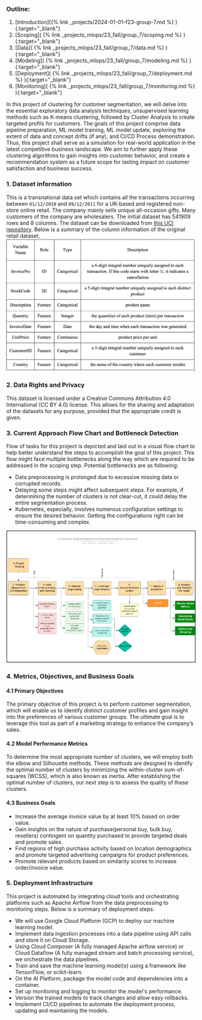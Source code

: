 ---
---

### Outline:
1. [Introduction]({% link _projects/2024-01-01-f23-group-7.md %} ){:target="_blank"}<br>
2. [Scoping]( {% link _projects_mlops/23_fall/group_7/scoping.md %} ){:target="_blank"}<br>
3. [Data]( {% link _projects_mlops/23_fall/group_7/data.md %} ){:target="_blank"}<br>
4. [Modeling]( {% link _projects_mlops/23_fall/group_7/modeling.md %} ){:target="_blank"}<br>
5. [Deployment]( {% link _projects_mlops/23_fall/group_7/deployment.md %} ){:target="_blank"}<br>
6. [Monitoring]( {% link _projects_mlops/23_fall/group_7/monitoring.md %} ){:target="_blank"}<br>

In this project of clustering for customer segmentation, we will delve into the essential exploratory data analysis techniques, unsupervised learning methods such as K-means clustering, followed by Cluster Analysis to create targeted profils for customers. The goals of this project comprise data pipeline preparation, ML model training, ML model update, exploring the extent of data and concept drifts (if any), and CI/CD Process demonstration. Thus, this project shall serve as a simulation for real-world application in the latest competitive business landscape. We aim to further apply these clustering algorithms to gain insights into customer behavior, and create a recommendation system as a future scope for lasting impact on customer satisfaction and business success. 

### 1. Dataset information
This is a transnational data set which contains all the transactions occurring between `01/12/2010` and `09/12/2011` for a UK-based and registered non-store online retail. The company mainly sells unique all-occasion gifts. Many customers of the company are wholesalers. The initial dataset has 541909 rows and 8 columns. The dataset can be downloaded from [this UCI repository](https://archive.ics.uci.edu/dataset/352/online+retail).
Below is a summary of the column information of the original retail dataset.
![Table](/images/Projects/mlops/23_fall/group_7/dataset_info.webp)

### 2.	Data Rights and Privacy
This dataset is licensed under a Creative Commons Attribution 4.0 International (CC BY 4.0) license. This allows for the sharing and adaptation of the datasets for any purpose, provided that the appropriate credit is given. 

### 3. Current Approach Flow Chart and Bottleneck Detection

Flow of tasks for this project is depicted and laid out in a visual flow chart to help better understand the steps to accomplish the goal of this project. This flow might face multiple bottlenecks along the way which are required to be addressed in the scoping step. Potential bottlenecks are as following:
- Data preprocessing is prolonged due to excessive missing data or corrupted records.
- Delaying some steps might affect subsequent steps. For example, if determining the number of clusters is not clear-cut, it could delay the entire segmentation process.
- Kubernetes, especially, involves numerous configuration settings to ensure the desired behavior. 
Getting the configurations right can be time-consuming and complex.

![Flow Cahrt](/images/Projects/mlops/23_fall/group_7/flow_chart.webp)

### 4.	Metrics, Objectives, and Business Goals
#### 4.1 Primary Objectives
The primary objective of this project is to perform customer segmentation, which will enable us to identify distinct customer profiles and gain insight into the preferences of various customer groups.
The ultimate goal is to leverage this tool as part of a marketing strategy to enhance the company’s sales.
#### 4.2	Model Performance Metrics
To determine the most appropriate number of clusters, we will employ both the elbow and Silhouette methods. These methods are designed to identify the optimal number of clusters by minimizing the within-cluster sum-of-squares (WCSS), which is also known as inertia.
After establishing the optimal number of clusters, our next step is to assess the quality of these clusters. 
#### 4.3 Business Goals
- Increase the average invoice value by at least 10% based on order value.
- Gain insights on the nature of purchase(personal buy, bulk buy, resellers) contingent on quantity purchased to provide targeted deals and promote sales.
- Find regions of high purchase activity based on location demographics and promote targeted advertising campaigns for product preferences.
- Promote relevant products based on similarity scores to increase order/invoice value.

### 5. Deployment Infrastructure
This project is automated by integrating cloud tools and orchestrating platforms such as Apache Airflow from the data preprocessing to monitoring steps. Below is a summary of deployment steps:

- We will use Google Cloud Platform (GCP)  to deploy our machine learning model. 
- Implement data ingestion processes into a data pipeline using API calls and store it on Cloud Storage.
- Using Cloud Composer (A fully managed Apache airflow service) or Cloud Dataflow (A fully managed stream and batch processing  service), we orchestrate the data pipelines.
- Train and save the machine learning model(s) using a framework like TensorFlow, or scikit-learn.
- On the AI Platform, package the model code and dependencies into a container.
- Set up monitoring and logging to monitor the model's performance.
- Version the trained models to track changes and allow easy rollbacks.
- Implement CI/CD pipelines to automate the deployment process, updating and maintaining the models.
